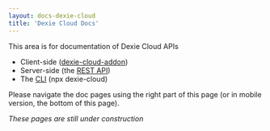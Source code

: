 ```yaml
---
layout: docs-dexie-cloud
title: 'Dexie Cloud Docs'
---
```


This area is for documentation of Dexie Cloud APIs

* Client-side ([dexie-cloud-addon](dexie-cloud-addon))
* Server-side (the [REST API](rest-api))
* The [CLI](cli) (npx dexie-cloud)

Please navigate the doc pages using the right part of this page (or in mobile version, the bottom of this page).

*These pages are still under construction*

